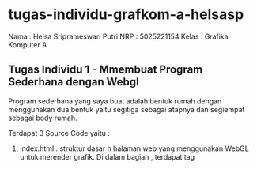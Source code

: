 ﻿# tugas-individu-grafkom-a-helsasp

Nama : Helsa Sriprameswari Putri
NRP : 5025221154
Kelas : Grafika Komputer A

## Tugas Individu 1 - Mmembuat Program Sederhana dengan Webgl

Program sederhana yang saya buat adalah bentuk rumah dengan menggunakan dua bentuk yaitu segitiga sebagai atapnya dan segiempat sebagai body rumah.

Terdapat 3 Source Code yaitu : 

1. index.html : struktur dasar h halaman web yang menggunakan WebGL untuk merender grafik.  Di dalam bagian <head>, terdapat tag <title> untuk memberikan judul pada halaman dan tag <link> untuk menyertakan file CSS yang berfungsi untuk styling. Pada bagian <body>, terdapat elemen <canvas> dengan id webgl-canvas yang akan digunakan oleh WebGL untuk menggambar grafik. Tag <script> menyertakan file JavaScript eksternal yang mengandung kode untuk merender grafik menggunakan WebGL.
2. style.css : mengatur elemen body dan html agar tidak memiliki margin atau padding, serta mengatur overflow sehingga tidak ada scrollbar yang muncul.
3. scri[t.js : terdapat fungsi main()  untuk menginisialisasi WebGL dan merender sebuah gambar rumah sederhana pada kanvas HTML. Fungsi ini mulai dengan mendapatkan konteks WebGL dari elemen kanvas. Selanjutnya, dua shader (vertex dan fragment) didefinisikan dalam bentuk sumber kode GLSL, dan fungsi createShader dan createProgram digunakan untuk mengkompilasi dan menghubungkan shader-shader tersebut ke dalam program WebGL. Posisi dan warna vertiks untuk atap (segitiga) dan badan rumah (persegi panjang) ditentukan dalam buffer dan diikat ke atribut shader yang sesuai.

### Hasil Program 



